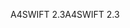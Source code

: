 <span data-ttu-id="dfba0-101">A4SWIFT 2.3</span><span class="sxs-lookup"><span data-stu-id="dfba0-101">A4SWIFT 2.3</span></span>